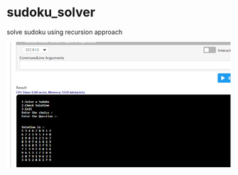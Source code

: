 # sudoku_solver
solve sudoku using recursion approach

<img src="https://github.com/iamchaithanyak/sudoku_solver/blob/main/Screenshot%20(307).png" width="800px">
